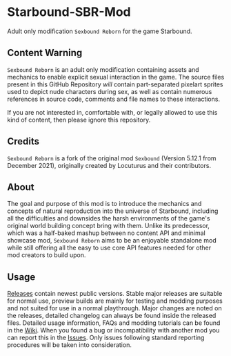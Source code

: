 # Starbound-SBR-Mod
Adult only modification `Sexbound Reborn` for the game Starbound.

## Content Warning
`Sexbound Reborn` is an adult only modification containing assets and mechanics to enable explicit sexual interaction in the game.
The source files present in this GitHub Repository *will* contain part-separated pixelart sprites used to depict nude characters during sex, as well as contain numerous references in source code, comments and file names to these interactions.

If you are not interested in, comfortable with, or legally allowed to use this kind of content, then please ignore this repository.

## Credits
`Sexbound Reborn` is a fork of the original mod `Sexbound` (Version 5.12.1 from December 2021), originally created by Locuturus and their contributors.

## About
The goal and purpose of this mod is to introduce the mechanics and concepts of natural reproduction into the universe of Starbound, including all the difficulties and downsides the harsh environments of the game's original world building concept bring with them. Unlike its predecessor, which was a half-baked mashup between no content API and minimal showcase mod, `Sexbound Reborn` aims to be an enjoyable standalone mod while still offering all the easy to use core API features needed for other mod creators to build upon.

## Usage
[Releases](/../../releases) contain newest public versions. Stable major releases are suitable for normal use, preview builds are mainly for testing and modding purposes and not suited for use in a normal playthrough.
Major changes are noted on the releases, detailed changelog can always be found inside the released files.
Detailed usage information, FAQs and modding tutorials can be found in the [Wiki](/../../wiki).
When you found a bug or incompatibility with another mod you can report this in the [Issues](/../../issues). Only issues following standard reporting procedures will be taken into consideration.
